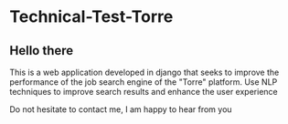 # Technical-Test-Torre
## Hello there 
This is a web application developed in django that seeks to improve the performance of the job search engine of the "Torre" platform. Use NLP techniques to improve search results and enhance the user experience

Do not hesitate to contact me, I am happy to hear from you
